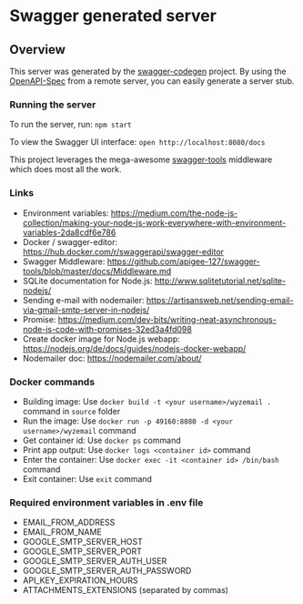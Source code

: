 # Swagger generated server

## Overview
This server was generated by the [swagger-codegen](https://github.com/swagger-api/swagger-codegen) project.  By using the [OpenAPI-Spec](https://github.com/OAI/OpenAPI-Specification) from a remote server, you can easily generate a server stub.

### Running the server
To run the server, run: `npm start`

To view the Swagger UI interface: `open http://localhost:8080/docs`

This project leverages the mega-awesome [swagger-tools](https://github.com/apigee-127/swagger-tools) middleware which does most all the work.

### Links
- Environment variables: https://medium.com/the-node-js-collection/making-your-node-js-work-everywhere-with-environment-variables-2da8cdf6e786
- Docker / swagger-editor: https://hub.docker.com/r/swaggerapi/swagger-editor
- Swagger Middleware: https://github.com/apigee-127/swagger-tools/blob/master/docs/Middleware.md
- SQLite documentation for Node.js: http://www.sqlitetutorial.net/sqlite-nodejs/
- Sending e-mail with nodemailer: https://artisansweb.net/sending-email-via-gmail-smtp-server-in-nodejs/
- Promise: https://medium.com/dev-bits/writing-neat-asynchronous-node-js-code-with-promises-32ed3a4fd098
- Create docker image for Node.js webapp: https://nodejs.org/de/docs/guides/nodejs-docker-webapp/
- Nodemailer doc: https://nodemailer.com/about/

### Docker commands
- Building image: Use `docker build -t <your username>/wyzemail .` command in `source` folder
- Run the image: Use `docker run -p 49160:8080 -d <your username>/wyzemail` command
- Get container id: Use `docker ps` command
- Print app output: Use `docker logs <container id>` command
- Enter the container: Use `docker exec -it <container id> /bin/bash` command
- Exit container: Use `exit` command

### Required environment variables in .env file
- EMAIL_FROM_ADDRESS
- EMAIL_FROM_NAME
- GOOGLE_SMTP_SERVER_HOST
- GOOGLE_SMTP_SERVER_PORT
- GOOGLE_SMTP_SERVER_AUTH_USER
- GOOGLE_SMTP_SERVER_AUTH_PASSWORD
- API_KEY_EXPIRATION_HOURS
- ATTACHMENTS_EXTENSIONS (separated by commas)
